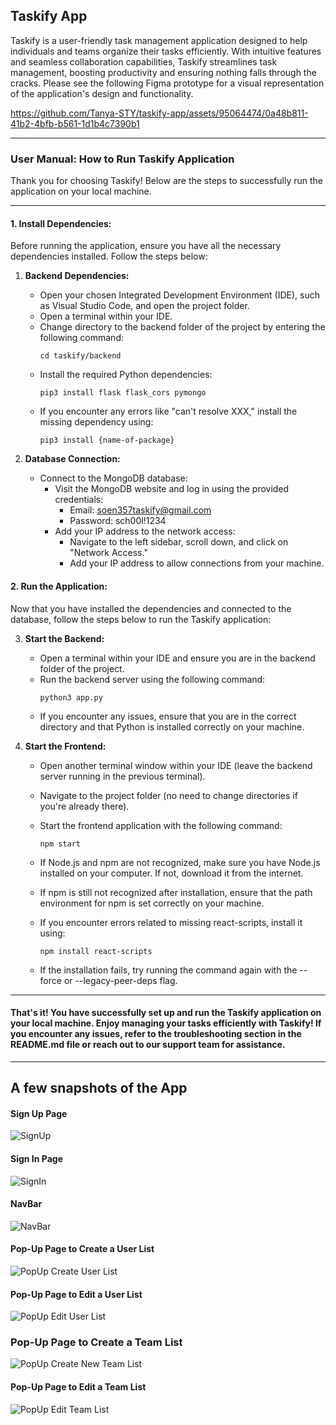 ## Taskify App

Taskify is a user-friendly task management application designed to help individuals and teams organize their tasks efficiently. With intuitive features and seamless collaboration capabilities, Taskify streamlines task management, boosting productivity and ensuring nothing falls through the cracks. Please see the following Figma prototype for a visual representation of the application's design and functionality.


https://github.com/Tanya-STY/taskify-app/assets/95064474/0a48b811-41b2-4bfb-b561-1d1b4c7390b1


---

### User Manual: How to Run Taskify Application

Thank you for choosing Taskify! Below are the steps to successfully run the application on your local machine.

---

#### 1. Install Dependencies:

Before running the application, ensure you have all the necessary dependencies installed. Follow the steps below:

1. **Backend Dependencies:**
   - Open your chosen Integrated Development Environment (IDE), such as Visual Studio Code, and open the project folder.
   - Open a terminal within your IDE.
   - Change directory to the backend folder of the project by entering the following command:
     ```
     cd taskify/backend
     ```
   - Install the required Python dependencies:
     ```
     pip3 install flask flask_cors pymongo
     ```
   - If you encounter any errors like "can't resolve XXX," install the missing dependency using:
     ```
     pip3 install {name-of-package}
     ```

2. **Database Connection:**
   - Connect to the MongoDB database:
     - Visit the MongoDB website and log in using the provided credentials:
       - Email: soen357taskify@gmail.com
       - Password: sch00l!1234
     - Add your IP address to the network access:
       - Navigate to the left sidebar, scroll down, and click on "Network Access."
       - Add your IP address to allow connections from your machine.

#### 2. Run the Application:

Now that you have installed the dependencies and connected to the database, follow the steps below to run the Taskify application:

3. **Start the Backend:**
   - Open a terminal within your IDE and ensure you are in the backend folder of the project.
   - Run the backend server using the following command:
     ```
     python3 app.py
     ```
   - If you encounter any issues, ensure that you are in the correct directory and that Python is installed correctly on your machine.

4. **Start the Frontend:**
   - Open another terminal window within your IDE (leave the backend server running in the previous terminal).
   - Navigate to the project folder (no need to change directories if you're already there).
   - Start the frontend application with the following command:
     ```
     npm start
     ```
   - If Node.js and npm are not recognized, make sure you have Node.js installed on your computer. If not, download it from the internet.
   - If npm is still not recognized after installation, ensure that the path environment for npm is set correctly on your machine.

   - If you encounter errors related to missing react-scripts, install it using:
     ```
     npm install react-scripts
     ```
   - If the installation fails, try running the command again with the --force or --legacy-peer-deps flag.

---
#### That's it! You have successfully set up and run the Taskify application on your local machine. Enjoy managing your tasks efficiently with Taskify! If you encounter any issues, refer to the troubleshooting section in the README.md file or reach out to our support team for assistance.
---
## A few snapshots of the App
#### Sign Up Page
![SignUp](https://github.com/Tanya-STY/taskify-app/assets/95064474/e08f6d25-4cd0-4665-9e64-839589ee31b4)

#### Sign In Page
![SignIn](https://github.com/Tanya-STY/taskify-app/assets/95064474/b0e559e1-2bd4-4562-8093-f23c095bd611)

#### NavBar
![NavBar](https://github.com/Tanya-STY/taskify-app/assets/95064474/6b7f5f03-d734-4725-967c-3559350a01b0)

#### Pop-Up Page to Create a User List
![PopUp Create User List](https://github.com/Tanya-STY/taskify-app/assets/95064474/69c8526a-69bc-41e6-99c6-2ee0639fd5ee)

#### Pop-Up Page to Edit a User List
![PopUp Edit User List](https://github.com/Tanya-STY/taskify-app/assets/95064474/f1adf3b6-edac-4f80-a32d-c017ff970d2f)

### Pop-Up Page to Create a Team List
![PopUp Create New Team List](https://github.com/Tanya-STY/taskify-app/assets/95064474/91656f51-60d5-460f-a828-1ed25b2c8849)

#### Pop-Up Page to Edit a Team List
![PopUp Edit Team List](https://github.com/Tanya-STY/taskify-app/assets/95064474/a0bf011f-44b9-4c21-94ff-007cfd1af5ef)

